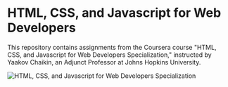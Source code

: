 # HTML, CSS, and Javascript for Web Developers
This repository contains assignments from the Coursera course "HTML, CSS, and Javascript for Web Developers Specialization," instructed by Yaakov Chaikin, an Adjunct Professor at Johns Hopkins University.  

![HTML, CSS, and Javascript for Web Developers Specialization](https://github.com/user-attachments/assets/4c8f6835-7323-434b-a9c5-4d9a8ac759dd) 
